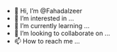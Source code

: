 - 👋 Hi, I’m @Fahadalzeer
- 👀 I’m interested in ...
- 🌱 I’m currently learning ...
- 💞️ I’m looking to collaborate on ...
- 📫 How to reach me ...

<!---
Fahadalzeer/Fahadalzeer is a ✨ special ✨ repository because its `README.md` (this file) appears on your GitHub profile.
You can click the Preview link to take a look at your changes.
--->
